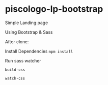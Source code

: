 # piscologo-lp-bootstrap

Simple Landing page

Using Bootstrap & Sass


After clone:

Install Dependencies
<code>npm install</code>

Run sass watcher

<code>build-css</code>

<code>watch-css</code>
